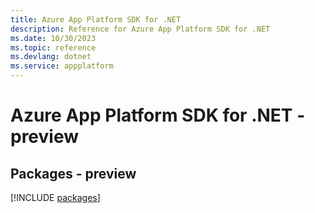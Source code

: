 ```yaml
---
title: Azure App Platform SDK for .NET
description: Reference for Azure App Platform SDK for .NET
ms.date: 10/30/2023
ms.topic: reference
ms.devlang: dotnet
ms.service: appplatform
---
```

# Azure App Platform SDK for .NET - preview
## Packages - preview
[!INCLUDE [packages](app-platform-index.md)]